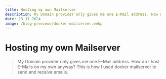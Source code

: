 ```yaml
---
title: Hosting my own Mailserver
description: My Domain provider only gives me one E-Mail address. How do I host E-Mails on my own anyway? This is how I used docker mailserver to send and receive emails.
date: 23.11.2024
image: /blog-previews/docker-mailserver.webp
---
```


# Hosting my own Mailserver

> My Domain provider only gives me one E-Mail address. How do I host E-Mails on my own anyway? This is how I used docker mailserver to send and receive emails.
